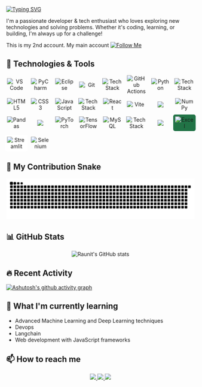 [![Typing SVG](https://readme-typing-svg.demolab.com?font=Fira+Code&size=28&pause=1000&width=435&lines=Hi+there%2C+I'm+Raunit+Arya!+)](https://git.io/typing-svg)

I'm a passionate developer & tech enthusiast who loves exploring new technologies and solving problems. Whether it's coding, learning, or building, I'm always up for a challenge!

This is my 2nd account. My main account 
[![Follow Me](https://img.shields.io/badge/Follow%20Me-GitHub-black?style=social&logo=github)](https://github.com/RaunitArya)



## 🚀 Technologies & Tools

<p align="center" style="display: grid; grid-template-columns: repeat(auto-fit, minmax(50px, 1fr)); gap: 10px; align-items: center; justify-items: center;">

  <!-- Development Tools -->
  <img src="https://cdn.jsdelivr.net/gh/devicons/devicon/icons/vscode/vscode-original.svg" width="50" title="VS Code" alt="VS Code"/>
  <img src="https://cdn.jsdelivr.net/gh/devicons/devicon/icons/pycharm/pycharm-original.svg" width="50" title="PyCharm" alt="PyCharm"/>
  <img src="https://cdn.jsdelivr.net/gh/devicons/devicon/icons/eclipse/eclipse-original.svg" width="50" title="Eclipse" alt="Eclipse"/>
  <img src="https://cdn.jsdelivr.net/gh/devicons/devicon/icons/git/git-original.svg" width="50" title="Git" alt="Git"/>
  <img src="https://skillicons.dev/icons?i=github,bash" alt="Tech Stack"/>
  <img src="https://cdn.jsdelivr.net/gh/devicons/devicon/icons/githubactions/githubactions-original.svg" width="50" title="GitHub Actions" alt="GitHub Actions"/>

  <!-- Languages -->
  <img src="https://cdn.jsdelivr.net/gh/devicons/devicon/icons/python/python-original.svg" width="50" title="Python" alt="Python"/>
  <img src="https://skillicons.dev/icons?i=cpp,java" alt="Tech Stack"/>
  <img src="https://cdn.jsdelivr.net/gh/devicons/devicon/icons/html5/html5-original.svg" width="50" title="HTML5" alt="HTML5"/>
  <img src="https://cdn.jsdelivr.net/gh/devicons/devicon/icons/css3/css3-original.svg" width="50" title="CSS3" alt="CSS3"/>
  <img src="https://cdn.jsdelivr.net/gh/devicons/devicon/icons/javascript/javascript-original.svg" width="50" title="JavaScript" alt="JavaScript"/>
  <!-- Web Frameworks -->
  <img src="https://skillicons.dev/icons?i=tailwind" alt="Tech Stack"/>
  <img src="https://cdn.jsdelivr.net/gh/devicons/devicon/icons/react/react-original.svg" width="50" title="React" alt="React"/>
  <img src="https://cdn.jsdelivr.net/gh/devicons/devicon/icons/vitejs/vitejs-original.svg" width="50" title="Vite" alt="Vite"/>

  <img src="https://skillicons.dev/icons?i=nodejs,express,fastapi,appwrite,firebase,flask"/>
  
  

  <!-- Data Science -->
  <img src="https://cdn.jsdelivr.net/gh/devicons/devicon/icons/numpy/numpy-original.svg" width="50" title="NumPy" alt="NumPy"/>
  <img src="https://cdn.jsdelivr.net/gh/devicons/devicon/icons/pandas/pandas-original.svg" width="50" title="Pandas" alt="Pandas"/>
  <img src="https://skillicons.dev/icons?i=sklearn alt="Tech Stack"/>
  <img src="https://cdn.jsdelivr.net/gh/devicons/devicon/icons/pytorch/pytorch-original.svg" width="50" title="PyTorch" alt="PyTorch"/>
  <img src="https://cdn.jsdelivr.net/gh/devicons/devicon/icons/tensorflow/tensorflow-original.svg" width="50" title="TensorFlow" alt="TensorFlow"/>
  <img src="https://cdn.jsdelivr.net/gh/devicons/devicon/icons/mysql/mysql-original.svg" width="50" title="MySQL" alt="MySQL"/>
  <img src="https://skillicons.dev/icons?i=mongodb,aws" alt="Tech Stack"/>
  <img src="https://skillicons.dev/icons?i=docker alt="Tech Stack"/>

  <!-- Additional Tools -->
  <img src="https://upload.wikimedia.org/wikipedia/commons/3/34/Microsoft_Office_Excel_%282019%E2%80%93present%29.svg" width="50" title="Excel" alt="Excel" style="background:#217346;padding:5px;border-radius:5px"/>
  <img src="https://cdn.jsdelivr.net/gh/devicons/devicon/icons/streamlit/streamlit-original.svg" width="50" title="Streamlit" alt="Streamlit" style="background:white;padding:5px;border-radius:5px"/>
  <img src="https://cdn.jsdelivr.net/gh/devicons/devicon/icons/selenium/selenium-original.svg" width="50" title="Selenium" alt="Selenium"/>
</p>

## 🐍 My Contribution Snake

 ![snake gif](https://github.com/raunitArya78/raunitArya78/blob/output/github-snake.svg)


## 📊 GitHub Stats

<p align="center">
  <img src="https://github-readme-stats.vercel.app/api?username=raunitArya78&show_icons=true&theme=radical" alt="Raunit's GitHub stats"/>
<!--   <img src="https://github-readme-streak-stats.herokuapp.com/?user=raunitArya78&theme=radical" alt="Raunit's streak stats"/> -->
</p>

## 🔥 Recent Activity

<!-- GitHub Activity Graph -->
[![Ashutosh's github activity graph](https://github-readme-activity-graph.vercel.app/graph?username=raunitArya78&theme=react-dark&hide_border=true)](https://github.com/raunitArya78)

## 🌱 What I'm currently learning
- Advanced Machine Learning and Deep Learning techniques
- Devops 
- Langchain
- Web development with JavaScript frameworks

## 📫 How to reach me

<p align="center">
  <a href="https://www.linkedin.com/in/raunit-arya" target="_blank">
    <img src="https://img.shields.io/badge/LinkedIn-Connect-blue?logo=linkedin&style=flat-square&logoColor=white" height="28"/>
  </a>
  <a href="mailto:raunitarya599@gmail.com">
    <img src="https://img.shields.io/badge/Email-Contact-red?logo=gmail&style=flat-square&logoColor=white" height="28"/>
  </a>
  <a href="https://github.com/raunitArya78" target="_blank">
    <img src="https://img.shields.io/badge/GitHub-Follow-black?logo=github&style=flat-square&logoColor=white" height="28"/>
  </a>
</p>
